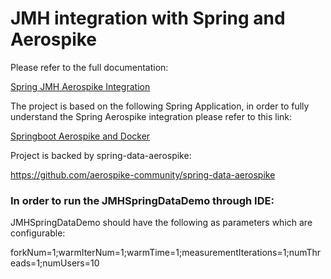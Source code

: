 # JMH integration with Spring and Aerospike

Please refer to the full documentation:

[Spring JMH Aerospike Integration](https://aerospike.atlassian.net/wiki/spaces/~62d1c4dcafe495359d9e79a9/pages/2762997864/Spring+JMH+Aerospike+Integration)


The project is based on the following Spring Application, in order to fully understand the Spring Aerospike 
integration please refer to this link:

[Springboot Aerospike and Docker](https://medium.com/aerospike-developer-blog/simple-web-application-using-java-spring-boot-aerospike-database-and-docker-ad13795e0089
)


Project is backed by spring-data-aerospike:

https://github.com/aerospike-community/spring-data-aerospike

### In order to run the JMHSpringDataDemo through IDE:
JMHSpringDataDemo should have the following as parameters which are configurable:

forkNum=1;warmIterNum=1;warmTime=1;measurementIterations=1;numThreads=1;numUsers=10

